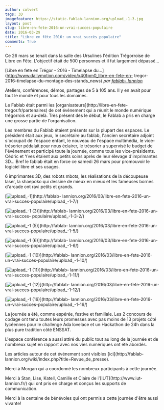 ```yaml
---
author: colvert
tags: 3D
imagefeature: https://static.fablab-lannion.org/upload_-1-3.jpg
layout: post
slug: libre-en-fete-2016-un-vrai-succes-populaire
date: 2016-03-29
title: "Libre en fête 2016: un vrai succès populaire"
comments: True
---
```

Ce 26 mars se tenait dans la salle des Ursulines l'édition Trégorroise de
Libre en Fête. L'objectif était de 500 personnes et il fut largement dépassé…



[Libre en fete en Trégor - 2016 - Timelapse
du…](http://www.dailymotion.com/video/x40fpm0_libre-en-fete-en-
tregor-2016-timelapse-du-montage-des-stands_news) _par [fablab-
lannion](http://www.dailymotion.com/fablab-lannion)_

Ateliers, conférences, démos, partages de 5 à 105 ans. Il y en avait pour tout
le monde et pour tous les domaines.

Le Fablab était parmi les [organisateurs](http://libre-en-fete-
tregor.fr/partenaires) de cet événement qui a réunit le monde numérique
trégorrois et au-delà. Très présent dès le début, le Fablab a pris en charge
une grosse partie de l'organisation.

Les membres du Fablab étaient présents sur la plupart des espaces. Le
président était aux jeux, le secrétaire au fablab, l'ancien secrétaire adjoint
s'occupait de l'espace enfant, le nouveau de l'espace multimédia, le vice-
trésorier pédalait pour nous éclairer, le trésorier a supervisé le budget de
l'événement et participé toute la journée, comme tous les vice-présidents.
Cédric et Yves étaient aux petits soins après de leur élevage d'imprimantes
3D… Bref le fablab était en force ce samedi 26 mars pour promouvoir le
logiciel libre et ses usages.

6 imprimantes 3D, des robots mbots, les réalisations de la découpeuse laser,
la shaepoko qui dessine de mieux en mieux et les fameuses bornes d'arcade ont
ravi petits et grands.

[![upload_-1](https://static.fablab-lannion.org/upload_-1-150x150.jpg)](http://fablab-
lannion.org/2016/03/libre-en-fete-2016-un-vrai-succes-populaire/upload_-1-7/)

[![upload_-1
\(3\)](https://static.fablab-lannion.org/upload_-1-3-150x150.jpg)](http://fablab-
lannion.org/2016/03/libre-en-fete-2016-un-vrai-succes-
populaire/upload_-1-3-2/)

[![upload_-1
\(5\)](https://static.fablab-lannion.org/upload_-1-5-150x150.jpg)](http://fablab-
lannion.org/2016/03/libre-en-fete-2016-un-vrai-succes-populaire/upload_-1-5/)

  

[![upload_-1
\(6\)](https://static.fablab-lannion.org/upload_-1-6-150x150.jpg)](http://fablab-
lannion.org/2016/03/libre-en-fete-2016-un-vrai-succes-populaire/upload_-1-6/)

[![upload_-1
\(10\)](https://static.fablab-lannion.org/upload_-1-10-150x150.jpg)](http://fablab-
lannion.org/2016/03/libre-en-fete-2016-un-vrai-succes-populaire/upload_-1-10/)

[![upload_-1
\(11\)](https://static.fablab-lannion.org/upload_-1-11-150x150.jpg)](http://fablab-
lannion.org/2016/03/libre-en-fete-2016-un-vrai-succes-populaire/upload_-1-11/)

  

[![upload_-1
\(12\)](https://static.fablab-lannion.org/upload_-1-12-150x150.jpg)](http://fablab-
lannion.org/2016/03/libre-en-fete-2016-un-vrai-succes-populaire/upload_-1-12/)

[![upload_-1
\(16\)](https://static.fablab-lannion.org/upload_-1-16-150x150.jpg)](http://fablab-
lannion.org/2016/03/libre-en-fete-2016-un-vrai-succes-populaire/upload_-1-16/)

  

La journée a été, comme espérée, festive et familiale. Les 2 concours de
codage ont tenu toutes leurs promesses avec pas moins de 13 projets côté
lycéennes pour le challenge Ada lovelace et un Hackathon de 24h dans la plus
pure tradition côté ENSSAT.

L'espace conférence a aussi attiré du public tout au long de la journée et de
nombreux sujet en rapport avec nos vies numériques ont été abordés.

Les articles autour de cet événement sont visibles [ici](http://fablab-
lannion.org/wiki/index.php?title=Revue_de_presse).

Merci à Morgan qui a coordonné les nombreux participants à cette journée.

Merci à Stan, Lise, Katell, Camille et Claire de l'[IUT](http://www.iut-
lannion.fr/) qui ont pris en charge et conçus les supports de communication.

Merci à la centaine de bénévoles qui ont permis a cette journée d'être aussi
vivante!


